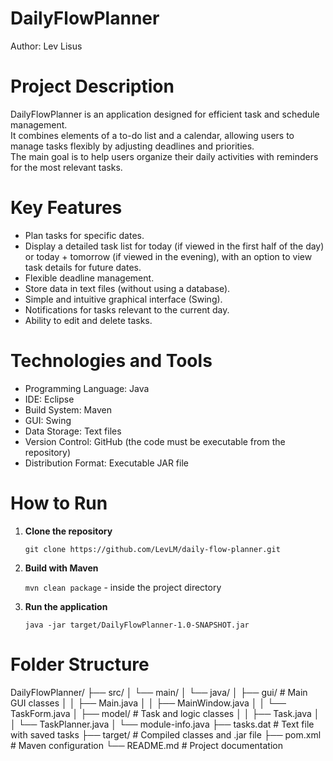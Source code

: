# DailyFlowPlanner  
Author:  Lev Lisus  

# Project Description
DailyFlowPlanner is an application designed for efficient task and schedule management.  
It combines elements of a to-do list and a calendar, allowing users to manage tasks flexibly by adjusting deadlines and priorities.  
The main goal is to help users organize their daily activities with reminders for the most relevant tasks.  

# Key Features  
- Plan tasks for specific dates.  
- Display a detailed task list for today (if viewed in the first half of the day) or today + tomorrow (if viewed in the evening), with an option to view task details for future dates.    
- Flexible deadline management.  
- Store data in text files (without using a database).  
- Simple and intuitive graphical interface (Swing).  
- Notifications for tasks relevant to the current day.  
- Ability to edit and delete tasks.  

# Technologies and Tools  
- Programming Language: Java  
- IDE: Eclipse  
- Build System: Maven  
- GUI: Swing  
- Data Storage: Text files  
- Version Control: GitHub (the code must be executable from the repository)  
- Distribution Format: Executable JAR file

# How to Run
1. **Clone the repository**  

   	`git clone https://github.com/LevLM/daily-flow-planner.git`
   	
2. **Build with Maven**  

   	`mvn clean package`   -  inside the project directory
   	
3. **Run the application**

	`java -jar target/DailyFlowPlanner-1.0-SNAPSHOT.jar`

# Folder Structure

DailyFlowPlanner/
├── src/
│   └── main/
│       └── java/
│           ├── gui/           # Main GUI classes
│           │   ├── Main.java
│           │   ├── MainWindow.java
│           │   └── TaskForm.java
│           ├── model/         # Task and logic classes
│           │   ├── Task.java
│           │   └── TaskPlanner.java
│           └── module-info.java
├── tasks.dat                  # Text file with saved tasks
├── target/                    # Compiled classes and .jar file
├── pom.xml                    # Maven configuration
└── README.md                  # Project documentation
